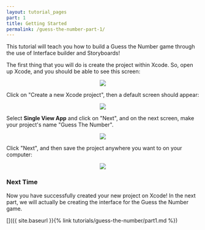 ```yaml
---
layout: tutorial_pages
part: 1
title: Getting Started
permalink: /guess-the-number-part-1/
---
```


This tutorial will teach you how to build a Guess the Number game through the use of Interface builder and Storyboards!

The first thing that you will do is create the project within Xcode. So, open up Xcode, and you should be able to see this screen:

<p align="center"> <img src="../images/guess-the-number/xcodeMainScreen.png" align="center" style="max-width:100%"> </p>

Click on "Create a new Xcode project", then a default screen should appear:

<p align="center"> <img src="../images/guess-the-number/createProject.png" align="center" style="max-width:100%"> </p>

Select **Single View App** and click on "Next", and on the next screen, make your project's name "Guess The Number". 

<p align="center"> <img src="../images/guess-the-number/inputProjectName.png" align="center" style="max-width:100%"> </p>

Click "Next", and then save the project anywhere you want to on your computer:

<p align="center"> <img src="../images/guess-the-number/saveProject.png" align="center" style="max-width:100%"> </p>

### Next Time

Now you have successfully created your new project on Xcode! In the next part, we will actually be creating the interface for the Guess the Number game.

[]({{ site.baseurl }}{% link tutorials/guess-the-number/part1.md %})